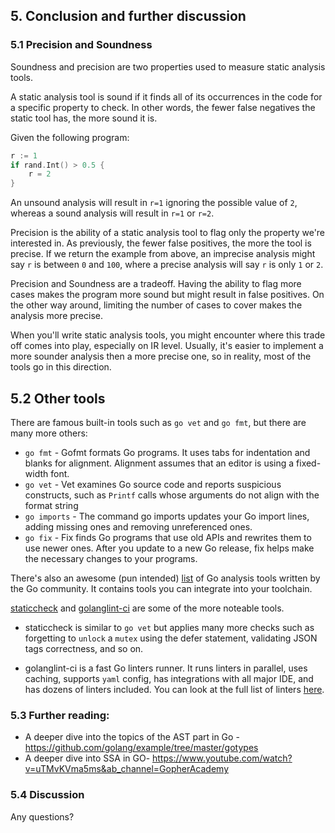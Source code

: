 ## 5. Conclusion and further discussion  
### 5.1 Precision and Soundness
Soundness and precision are two properties used to measure static analysis tools.

A static analysis tool is sound if it finds all of its occurrences in the code for a specific property to check. In other words, the fewer false negatives the static tool has, the more sound it is.

Given the following program:
``` go
r := 1
if rand.Int() > 0.5 {
    r = 2
}
```
An unsound analysis will result in `r=1` ignoring the possible value of `2`, whereas a sound analysis will result in `r=1` or `r=2`.

Precision is the ability of a static analysis tool to flag only the property we're interested in. As previously, the fewer false positives, the more the tool is precise.
If we return the example from above, an imprecise analysis might say `r` is between `0` and `100`, where a precise analysis will say `r` is only `1` or `2`.

Precision and Soundness are a tradeoff. Having the ability to flag more cases makes the program more sound but might result in false positives. On the other way around, limiting the number of cases to cover makes the analysis more precise.

When you'll write static analysis tools, you might encounter where this trade off comes into play, especially on IR level.
Usually, it's easier to implement a more sounder analysis then a more precise one, so in reality, most of the tools go
in this direction. 

## 5.2 Other tools
There are famous built-in tools such as `go vet` and `go fmt`, but there are many more others:

- `go fmt` - Gofmt formats Go programs. It uses tabs for indentation and blanks for alignment. Alignment assumes that an editor is using a fixed-width font.
- `go vet` - Vet examines Go source code and reports suspicious constructs, such as `Printf` calls whose arguments do not align with the format string
- `go imports` - The command go imports updates your Go import lines, adding missing ones and removing unreferenced ones.
- `go fix` - Fix finds Go programs that use old APIs and rewrites them to use newer ones. After you update to a new Go release, fix helps make the necessary changes to your programs.

There's also an awesome (pun intended) [list](https://github.com/golangci/awesome-go-linters) of Go analysis tools written by the Go community.
It contains tools you can integrate into your toolchain. 
   
[staticcheck](https://github.com/dominikh/go-tools) and [golanglint-ci](https://github.com/golangci/golangci-lint) are some of the more noteable tools. 
- staticcheck is similar to `go vet` but applies many more checks such as forgetting to `unlock` a `mutex` using the defer statement, validating JSON tags correctness, and so on.

- golanglint-ci is a fast Go linters runner. It runs linters in parallel, uses caching, supports `yaml` config, has integrations with all major IDE, and has dozens of linters included. You can look at the full list of linters [here](https://golangci-lint.run/usage/linters/).

### 5.3 Further reading:
- A deeper dive into the topics of the AST part in Go - https://github.com/golang/example/tree/master/gotypes  
- A deeper dive into SSA in GO- https://www.youtube.com/watch?v=uTMvKVma5ms&ab_channel=GopherAcademy

### 5.4 Discussion
   Any questions?
